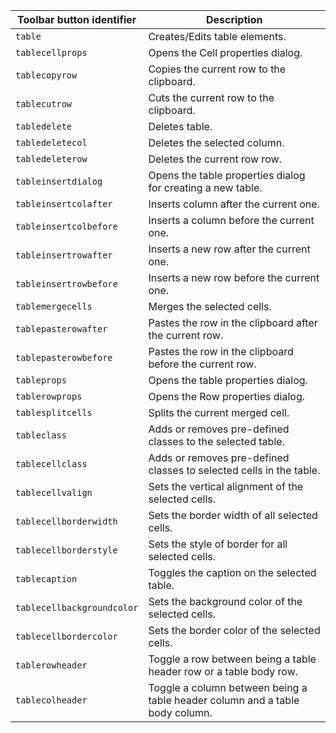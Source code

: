 | Toolbar button identifier | Description                                                                    |
|---------------------------|--------------------------------------------------------------------------------|
| `table`                   | Creates/Edits table elements.                                                  |
| `tablecellprops`          | Opens the Cell properties dialog.                                              |
| `tablecopyrow`            | Copies the current row to the clipboard.                 |
| `tablecutrow`             | Cuts the current row to the clipboard.                   |
| `tabledelete`             | Deletes table.                                                                 |
| `tabledeletecol`          | Deletes the selected column.                                                   |
| `tabledeleterow`          | Deletes the current row row.                                                   |
| `tableinsertdialog`       | Opens the table properties dialog for creating a new table.                    |
| `tableinsertcolafter`     | Inserts column after the current one.                                          |
| `tableinsertcolbefore`    | Inserts a column before the current one.                                       |
| `tableinsertrowafter`     | Inserts a new row after the current one.                                       |
| `tableinsertrowbefore`    | Inserts a new row before the current one.                                      |
| `tablemergecells`         | Merges the selected cells.                                                     |
| `tablepasterowafter`      | Pastes the row in the clipboard after the current row.   |
| `tablepasterowbefore`     | Pastes the row in the clipboard before the current row.  |
| `tableprops`              | Opens the table properties dialog.                                             |
| `tablerowprops`           | Opens the Row properties dialog.                                               |
| `tablesplitcells`         | Splits the current merged cell.                                                |
| `tableclass`              | Adds or removes pre-defined classes to the selected table.  |
| `tablecellclass`          | Adds or removes pre-defined classes to selected cells in the table.  |
| `tablecellvalign`         | Sets the vertical alignment of the selected cells.        |
| `tablecellborderwidth`    | Sets the border width of all selected cells.              |
| `tablecellborderstyle`    | Sets the style of border for all selected cells.          |
| `tablecaption`            | Toggles the caption on the selected table.                |
| `tablecellbackgroundcolor`| Sets the background color of the selected cells.          |
| `tablecellbordercolor`    | Sets the border color of the selected cells.              |
| `tablerowheader`          | Toggle a row between being a table header row or a table body row.           |
| `tablecolheader`          | Toggle a column between being a table header column and a table body column.  |
